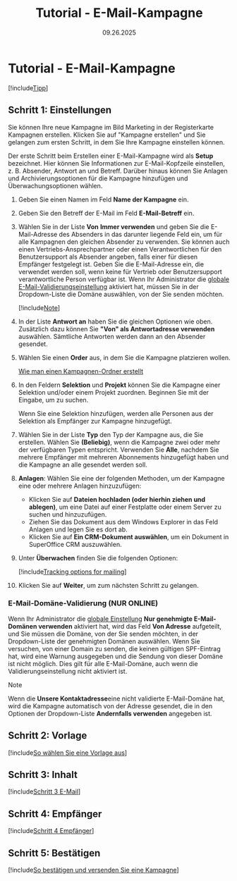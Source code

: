﻿---
uid: help-de-tutorial-email-mailing
title: Tutorial - E-Mail-Kampagne
description: Wenn Sie die notwendigen Vorbereitungen getroffen haben, einschließlich der Erstellung Ihrer Zielliste und der Vorbereitung Ihrer Kampagnevorlage, können Sie eine neue Kampagne in SuperOffice CRM erstellen. In diesem Tutorial erfahren Sie, wie Sie eine E-Mail-Kampagne erstellen.
keywords: e-mail-kampagne
date: 09.26.2025
version: 10.5
content_type: tutorial
audience: person
language: de
---

# Tutorial - E-Mail-Kampagne

[!include[Tipp](includes/tip-mailing-save-draft.md)]

## Schritt 1: Einstellungen

Sie können Ihre neue Kampagne im Bild Marketing in der Registerkarte Kampagnen erstellen. Klicken Sie auf "Kampagne erstellen" und Sie gelangen zum ersten Schritt, in dem Sie Ihre Kampagne einstellen können.

Der erste Schritt beim Erstellen einer E-Mail-Kampagne wird als **Setup** bezeichnet. Hier können Sie Informationen zur E-Mail-Kopfzeile einstellen, z. B. Absender, Antwort an und Betreff. Darüber hinaus können Sie Anlagen und Archivierungsoptionen für die Kampagne hinzufügen und Überwachungsoptionen wählen.

1. Geben Sie einen Namen im Feld **Name der Kampagne** ein.

1. Geben Sie den Betreff der E-Mail im Feld **E-Mail-Betreff** ein.

1. Wählen Sie in der Liste **Von** **Immer verwenden** und geben Sie die E-Mail-Adresse des Absenders in das darunter liegende Feld ein, um für alle Kampagnen den gleichen Absender zu verwenden. Sie können auch einen Vertriebs-Ansprechpartner oder einen Verantwortlichen für den Benutzersupport als Absender angeben, falls einer für diesen Empfänger festgelegt ist. Geben Sie die E-Mail-Adresse ein, die verwendet werden soll, wenn keine für Vertrieb oder Benutzersupport verantwortliche Person verfügbar ist. Wenn Ihr Administrator die [globale E-Mail-Validierungseinstellung][2] aktiviert hat, müssen Sie in der Dropdown-Liste die Domäne auswählen, von der Sie senden möchten.

    [!include[Note](includes/spf-look-up.md)]

1. In der Liste **Antwort an** haben Sie die gleichen Optionen wie oben. Zusätzlich dazu können Sie **"Von" als Antwortadresse verwenden** auswählen. Sämtliche Antworten werden dann an den Absender gesendet.

1. Wählen Sie einen **Order** aus, in dem Sie die Kampagne platzieren wollen.

    [Wie man einen Kampagnen-Ordner erstellt][4]

1. In den Feldern **Selektion** und **Projekt** können Sie die Kampagne einer Selektion und/oder einem Projekt zuordnen. Beginnen Sie mit der Eingabe, um zu suchen.

    Wenn Sie eine Selektion hinzufügen, werden alle Personen aus der Selektion als Empfänger zur Kampagne hinzugefügt.

1. Wählen Sie in der Liste **Typ** den Typ der Kampagne aus, die Sie erstellen. Wählen Sie **(Beliebig)**, wenn die Kampagne zwei oder mehr der verfügbaren Typen entspricht. Verwenden Sie **Alle**, nachdem Sie mehrere Empfänger mit mehreren Abonnements hinzugefügt haben und die Kampagne an alle gesendet werden soll.

1. **Anlagen**: Wählen Sie eine der folgenden Methoden, um der Kampagne eine oder mehrere Anlagen hinzuzufügen:

    * Klicken Sie auf **Dateien hochladen (oder hierhin ziehen und ablegen)**, um eine Datei auf einer Festplatte oder einem Server zu suchen und hinzuzufügen.
    * Ziehen Sie das Dokument aus dem Windows Explorer in das Feld Anlagen und legen Sie es dort ab.
    * Klicken Sie auf **Ein CRM-Dokument auswählen**, um ein Dokument in SuperOffice CRM auszuwählen.

1. Unter **Überwachen** finden Sie die folgenden Optionen:

    [!include[Tracking options for mailing](includes/mailing-tracking-options.md)]

1. Klicken Sie auf **Weiter**, um zum nächsten Schritt zu gelangen.

### E-Mail-Domäne-Validierung (NUR ONLINE)

Wenn Ihr Administrator die [globale Einstellung][2] **Nur genehmigte E-Mail-Domänen verwenden** aktiviert hat, wird das Feld **Von Adresse** aufgeteilt, und Sie müssen die Domäne, von der Sie senden möchten, in der Dropdown-Liste der genehmigten Domänen auswählen.
Wenn Sie versuchen, von einer Domain zu senden, die keinen gültigen SPF-Eintrag hat, wird eine Warnung ausgegeben und die Sendung von dieser Domäne ist nicht möglich. Dies gilt für alle E-Mail-Domäne, auch wenn die Validierungseinstellung nicht aktiviert ist.

> [!NOTE]
> Wenn die **Unsere Kontaktadresse**eine nicht validierte E-Mail-Domäne hat, wird die Kampagne automatisch von der Adresse gesendet, die in den Optionen der Dropdown-Liste **Andernfalls verwenden** angegeben ist.

## Schritt 2: Vorlage

[!include[So wählen Sie eine Vorlage aus](includes/mailing-choose-template.md)]

## Schritt 3: Inhalt

[!include[Schritt 3 E-Mail](includes/step-3-content-email.md)]

## Schritt 4: Empfänger

[!include[Schritt 4 Empfänger](includes/step-4-recipients.md)]

## Schritt 5: Bestätigen

[!include[So bestätigen und versenden Sie eine Kampagne](includes/step-5-confirm-and-send-mailing.md)]

<!-- Referenced links -->
[2]: ../../../../admin/lists/learn/add-items-to-mailing-domain.md
[4]: ../../../learn/create-folder.md
